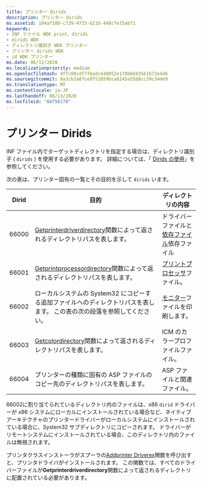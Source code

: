 ```yaml
---
title: プリンター Dirids
description: プリンター Dirids
ms.assetid: 104af180-c739-4733-b21b-448cfe15ab71
keywords:
- INF ファイル WDK print、dirids
- dirids WDK
- ディレクトリ識別子 WDK プリンター
- プリンター dirids WDK
- id WDK プリンター
ms.date: 06/12/2020
ms.localizationpriority: medium
ms.openlocfilehash: 4ffc08cdf7f6adcd40052e178b6b93561b72e4d6
ms.sourcegitcommit: 8a3cb2a87ce9751059bca8145a55b8cc39c34de9
ms.translationtype: MT
ms.contentlocale: ja-JP
ms.lasthandoff: 06/13/2020
ms.locfileid: "84756178"
---
```

# <a name="printer-dirids"></a>プリンター Dirids

INF ファイル内でターゲットディレクトリを指定する場合は、ディレクトリ識別子 ( `dirids` ) を使用する必要があります。 詳細については、「 [Dirids の使用](https://docs.microsoft.com/windows-hardware/drivers/install/using-dirids)」を参照してください。

次の表は、プリンター固有の一覧とその目的を示して `dirids` います。

| Dirid | 目的 | ディレクトリの内容 |
|--|--|--|
| 66000 | [Getprinterdriverdirectory](https://docs.microsoft.com/windows/win32/printdocs/getprinterdriverdirectory)関数によって返されるディレクトリパスを表します。 | ドライバーファイルと[依存ファイル](printer-inf-file-entries.md#ddk-dependent-files-gg)依存ファイル |
| 66001 | [Getprintprocessordirectory](https://docs.microsoft.com/windows/win32/printdocs/getprintprocessordirectory)関数によって返されるディレクトリパスを表します。 | [プリントプロセッサ](https://docs.microsoft.com/windows-hardware/drivers/#wdkgloss-print-processor)ファイル。 |
| 66002 | ローカルシステムの System32 にコピーする追加ファイルへのディレクトリパスを表します。 この表の次の段落を参照してください。 | [モニター](https://docs.microsoft.com/windows-hardware/drivers/#wdkgloss-print-monitor)ファイルを印刷します。 |
| 66003 | [Getcolordirectory](https://docs.microsoft.com/previous-versions/windows/desktop/wcs/getcolordirectory)関数によって返されるディレクトリパスを表します。 | ICM のカラープロファイルファイル。 |
| 66004 | プリンターの種類に固有の ASP ファイルのコピー先のディレクトリパスを表します。 | ASP ファイルと関連ファイル。 |

66002に割り当てられているディレクトリ内のファイルは、x86 `dirid` ドライバーが x86 システムにローカルにインストールされている場合など、ネイティブアーキテクチャのプリンタードライバーがローカルシステムにインストールされている場合に、System32 サブディレクトリにコピーされます。 ドライバーがリモートシステムにインストールされている場合、このディレクトリ内のファイルは無視されます。

プリンタクラスインストーラがスプーラの[Addprinter Driverex](https://docs.microsoft.com/windows/win32/printdocs/addprinterdriverex)関数を呼び出すと、プリンタドライバがインストールされます。 この関数では、すべてのドライバーファイルが**Getprinterdriverdirectory**関数によって返されるディレクトリに配置されている必要があります。
